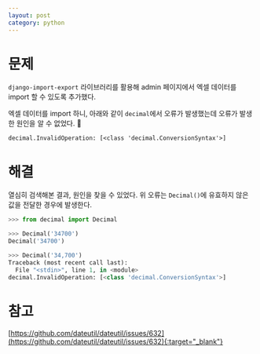 ```yaml
---
layout: post
category: python
---
```


# 문제

`django-import-export` 라이브러리를 활용해 admin 페이지에서 엑셀 데이터를 import 할 수 있도록 추가했다.

엑셀 데이터를 import 하니, 아래와 같이 `decimal`에서 오류가 발생했는데 오류가 발생한 원인을 알 수 없었다. 🙈

```text
decimal.InvalidOperation: [<class 'decimal.ConversionSyntax'>]
```

# 해결

열심히 검색해본 결과, 원인을 찾을 수 있었다.
위 오류는 `Decimal()`에 유효하지 않은 값을 전달한 경우에 발생한다.

```python
>>> from decimal import Decimal

>>> Decimal('34700')
Decimal('34700')

>>> Decimal('34,700')
Traceback (most recent call last):
  File "<stdin>", line 1, in <module>
decimal.InvalidOperation: [<class 'decimal.ConversionSyntax'>]
```

# 참고

[https://github.com/dateutil/dateutil/issues/632](https://github.com/dateutil/dateutil/issues/632){:target="_blank"}
